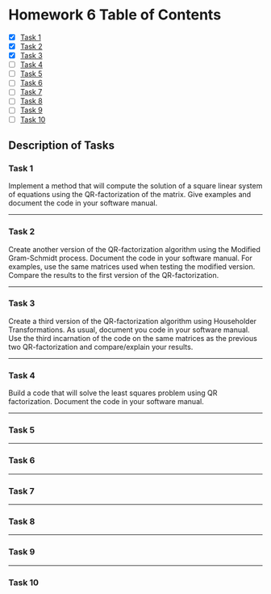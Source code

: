 # Homework 6 Table of Contents

- [x] [Task 1](./Software_Manual/qr_sq_solve.md)
- [x] [Task 2](./HW6Task2Report.md)
- [x] [Task 3](./HW6Task3Report.md)
- [ ] [Task 4](https://bolanderc.github.io/math5610)
- [ ] [Task 5](https://bolanderc.github.io/math5610)
- [ ] [Task 6](https://bolanderc.github.io/math5610) 
- [ ] [Task 7](https://bolanderc.github.io/math5610)
- [ ] [Task 8](https://bolanderc.github.io/math5610)
- [ ] [Task 9](https://bolanderc.github.io/math5610)
- [ ] [Task 10](https://bolanderc.github.io/math5610)

## Description of Tasks

### Task 1
Implement a method that will compute the solution of a square linear system of equations using the QR-factorization of the matrix. Give examples and document the code in your software manual.

------

### Task 2
Create another version of the QR-factorization algorithm using the Modified Gram-Schmidt process. Document the code in your software manual. For examples, use the same matrices used when testing the modified version. Compare the results to the first version of the QR-factorization.

------

### Task 3
Create a third version of the QR-factorization algorithm using Householder Transformations. As usual, document you code in your software manual. Use the third incarnation of the code on the same matrices as the previous two QR-factorization and compare/explain your results.

------

### Task 4
Build a code that will solve the least squares problem using QR factorization. Document the code in your software manual.

------

### Task 5

------

### Task 6

------

### Task 7

------

### Task 8

------

### Task 9

------

### Task 10


